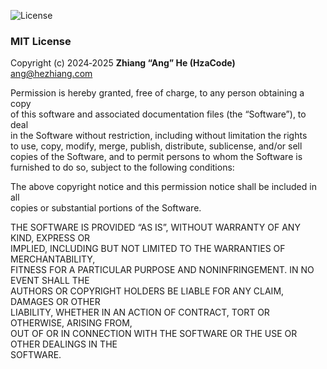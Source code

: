 <!-- =========================================================== -->
<!--  ██████╗ ██╗  ██╗ █████╗      _           _                -->
<!--  ██╔══██╗██║  ██║██╔══██╗    | |__   ___ | |_ ___  _ __     -->
<!--  ██████╔╝███████║███████║    | '_ \ / _ \| __/ _ \| '__|    -->
<!--  ██╔═══╝ ██╔══██║██╔══██║    | | | | (_) | || (_) | |       -->
<!--  ██║     ██║  ██║██║  ██║    |_| |_|\___/ \__\___/|_|       -->
<!--  ╚═╝     ╚═╝  ╚═╝╚═╝  ╚═╝           MIT Licensed            -->
<!-- =========================================================== -->

![License](https://img.shields.io/badge/License-MIT-blue?style=for-the-badge)

### MIT License

Copyright (c) 2024‑2025 **Zhiang “Ang” He (HzaCode)**  
<ang@hezhiang.com>

Permission is hereby granted, free of charge, to any person obtaining a copy  
of this software and associated documentation files (the “Software”), to deal  
in the Software without restriction, including without limitation the rights  
to use, copy, modify, merge, publish, distribute, sublicense, and/or sell  
copies of the Software, and to permit persons to whom the Software is  
furnished to do so, subject to the following conditions:

The above copyright notice and this permission notice shall be included in all  
copies or substantial portions of the Software.

THE SOFTWARE IS PROVIDED “AS IS”, WITHOUT WARRANTY OF ANY KIND, EXPRESS OR  
IMPLIED, INCLUDING BUT NOT LIMITED TO THE WARRANTIES OF MERCHANTABILITY,  
FITNESS FOR A PARTICULAR PURPOSE AND NONINFRINGEMENT. IN NO EVENT SHALL THE  
AUTHORS OR COPYRIGHT HOLDERS BE LIABLE FOR ANY CLAIM, DAMAGES OR OTHER  
LIABILITY, WHETHER IN AN ACTION OF CONTRACT, TORT OR OTHERWISE, ARISING FROM,  
OUT OF OR IN CONNECTION WITH THE SOFTWARE OR THE USE OR OTHER DEALINGS IN THE  
SOFTWARE.
